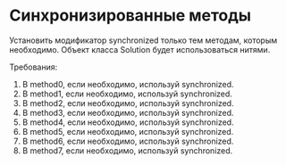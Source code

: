 # Синхронизированные методы
Установить модификатор synchronized только тем методам, которым необходимо.
Объект класса Solution будет использоваться нитями.

Требования:
1. В method0, если необходимо, используй synchronized.
2. В method1, если необходимо, используй synchronized.
3. В method2, если необходимо, используй synchronized.
4. В method3, если необходимо, используй synchronized.
5. В method4, если необходимо, используй synchronized.
6. В method5, если необходимо, используй synchronized.
7. В method6, если необходимо, используй synchronized.
8. В method7, если необходимо, используй synchronized.